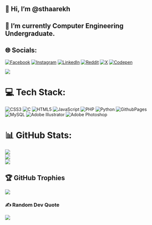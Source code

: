 ## 👋 Hi, I’m @sthaarekh
## 🌱 I’m currently Computer Engineering Undergraduate.

## 🌐 Socials:
[![Facebook](https://img.shields.io/badge/Facebook-%231877F2.svg?logo=Facebook&logoColor=white)](https://facebook.com/sthaarekh) [![Instagram](https://img.shields.io/badge/Instagram-%23E4405F.svg?logo=Instagram&logoColor=white)](https://instagram.com/sthaarekh) [![LinkedIn](https://img.shields.io/badge/LinkedIn-%230077B5.svg?logo=linkedin&logoColor=white)](https://linkedin.com/in/stharekh) [![Reddit](https://img.shields.io/badge/Reddit-%23FF4500.svg?logo=Reddit&logoColor=white)](https://reddit.com/user/sthaarekh) [![X](https://img.shields.io/badge/X-black.svg?logo=X&logoColor=white)](https://x.com/sthaarekh) [![Codepen](https://img.shields.io/badge/Codepen-000000?style=for-the-badge&logo=codepen&logoColor=white)](https://codepen.io/sthaarekh) 

[![](https://visitcount.itsvg.in/api?id=sthaarekh&icon=0&color=3)](https://visitcount.itsvg.in)

# 💻 Tech Stack:
![CSS3](https://img.shields.io/badge/css3-%231572B6.svg?style=plastic&logo=css3&logoColor=white) ![C](https://img.shields.io/badge/c-%2300599C.svg?style=plastic&logo=c&logoColor=white) ![HTML5](https://img.shields.io/badge/html5-%23E34F26.svg?style=plastic&logo=html5&logoColor=white) ![JavaScript](https://img.shields.io/badge/javascript-%23323330.svg?style=plastic&logo=javascript&logoColor=%23F7DF1E) ![PHP](https://img.shields.io/badge/php-%23777BB4.svg?style=plastic&logo=php&logoColor=white) ![Python](https://img.shields.io/badge/python-3670A0?style=plastic&logo=python&logoColor=ffdd54) ![GithubPages](https://img.shields.io/badge/github%20pages-121013?style=plastic&logo=github&logoColor=white) ![MySQL](https://img.shields.io/badge/mysql-%2300000f.svg?style=plastic&logo=mysql&logoColor=white) ![Adobe Illustrator](https://img.shields.io/badge/adobe%20illustrator-%23FF9A00.svg?style=plastic&logo=adobe%20illustrator&logoColor=white) ![Adobe Photoshop](https://img.shields.io/badge/adobe%20photoshop-%2331A8FF.svg?style=plastic&logo=adobe%20photoshop&logoColor=white)
# 📊 GitHub Stats:
![](https://github-readme-stats.vercel.app/api?username=sthaarekh&theme=dark&hide_border=false&include_all_commits=false&count_private=false)<br/>
![](https://github-readme-streak-stats.herokuapp.com/?user=sthaarekh&theme=dark&hide_border=false)<br/>
![](https://github-readme-stats.vercel.app/api/top-langs/?username=sthaarekh&theme=dark&hide_border=false&include_all_commits=false&count_private=false&layout=compact)

## 🏆 GitHub Trophies
![](https://github-profile-trophy.vercel.app/?username=sthaarekh&theme=radical&no-frame=false&no-bg=true&margin-w=4)

### ✍️ Random Dev Quote
![](https://quotes-github-readme.vercel.app/api?type=horizontal&theme=radical)


